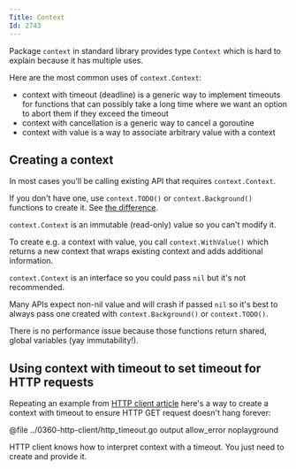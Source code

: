```yaml
---
Title: Context
Id: 2743
---
```

Package `context` in standard library provides type `Context` which is hard to explain because it has multiple uses.

Here are the most common uses of `context.Context`:
* context with timeout (deadline) is a generic way to implement timeouts for functions that can possibly take a long time where we want an option to abort them if they exceed the timeout
* context with cancellation is a generic way to cancel a goroutine
* context with value is a way to associate arbitrary value with a context

## Creating a context

In most cases you'll be calling existing API that requires `context.Context`.

If you don't have one, use `context.TODO()` or `context.Background()` functions to create it. See [the difference](a-901000a2).

`context.Context` is an immutable (read-only) value so you can't modify it.

To create e.g. a context with value, you call `context.WithValue()` which returns a new context that wraps existing context and adds additional information.

`context.Context` is an interface so you could pass `nil` but it's not recommended.

Many APIs expect non-nil value and will crash if passed `nil` so it's best to always pass one created with `context.Background()` or `context.TODO()`.

There is no performance issue because those functions return shared, global variables (yay immutability!).

## Using context with timeout to set timeout for HTTP requests

Repeating an example from [HTTP client article](a-12209) here's a way to create a context with timeout to ensure HTTP GET request doesn't hang forever:

@file ../0360-http-client/http_timeout.go output allow_error noplayground

HTTP client knows how to interpret context with a timeout. You just need to create and provide it.
